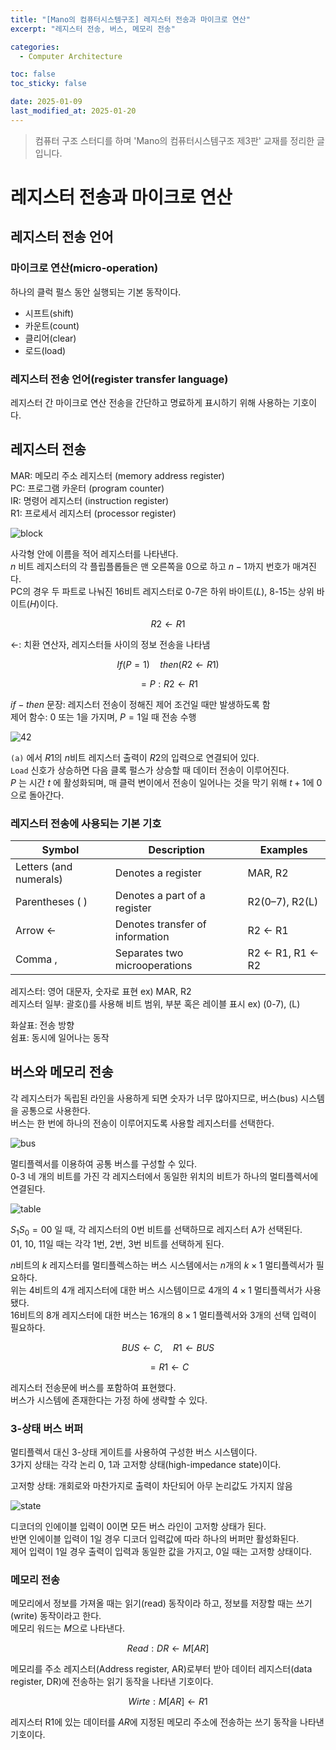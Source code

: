 ```yaml
---
title: "[Mano의 컴퓨터시스템구조] 레지스터 전송과 마이크로 연산"
excerpt: "레지스터 전송, 버스, 메모리 전송"

categories:
  - Computer Architecture

toc: false
toc_sticky: false

date: 2025-01-09
last_modified_at: 2025-01-20
---
```


> 컴퓨터 구조 스터디를 하며 'Mano의 컴퓨터시스템구조 제3판' 교재를 정리한 글입니다.

# 레지스터 전송과 마이크로 연산

## 레지스터 전송 언어

### 마이크로 연산(micro-operation)

하나의 클럭 펄스 동안 실행되는 기본 동작이다.  

- 시프트(shift)  
- 카운트(count)
- 클리어(clear)  
- 로드(load)  

### 레지스터 전송 언어(register transfer language)

레지스터 간 마이크로 연산 전송을 간단하고 명료하게 표시하기 위해 사용하는 기호이다.  

## 레지스터 전송  

MAR: 메모리 주소 레지스터 (memory address register)  
PC: 프로그램 카운터 (program counter)  
IR: 명령어 레지스터 (instruction register)  
R1: 프로세서 레지스터 (processor register)  

![block](/assets/images/25010901/block.png)  

사각형 안에 이름을 적어 레지스터를 나타낸다.  
$n$ 비트 레지스터의 각 플립플롭들은 맨 오른쪽을 0으로 하고 $n-1$까지 번호가 매겨진다.  
PC의 경우 두 파트로 나눠진 16비트 레지스터로 0-7은 하위 바이트($L$), 8-15는 상위 바이트($H$)이다.  

$$
R2 \leftarrow R1
$$

$\leftarrow$: 치환 연산자, 레지스터들 사이의 정보 전송을 나타냄

$$
If(P = 1) \quad then (R2 \leftarrow R1)
$$

$$
= P: R2 \leftarrow R1
$$

$if-then$ 문장: 레지스터 전송이 정해진 제어 조건일 때만 발생하도록 함  
제어 함수: 0 또는 1을 가지며, $P=1$일 때 전송 수행  

![42](/assets/images/25010901/42.png)  

`(a)` 에서 $R1$의 $n$비트 레지스터 출력이 $R2$의 입력으로 연결되어 있다.  
`Load` 신호가 상승하면 다음 클록 펄스가 상승할 때 데이터 전송이 이루어진다.  
$P$ 는 시간 $t$ 에 활성화되며, 매 클럭 변이에서 전송이 일어나는 것을 막기 위해 $t+1$에 0으로 돌아간다.  

### 레지스터 전송에 사용되는 기본 기호  

| **Symbol**                | **Description**                     | **Examples**            |
|---------------------------|-------------------------------------|-------------------------|
| Letters (and numerals)    | Denotes a register                  | MAR, R2                 |
| Parentheses ( )           | Denotes a part of a register        | R2(0–7), R2(L)          |
| Arrow ←                   | Denotes transfer of information     | R2 ← R1                 |
| Comma ,                   | Separates two microoperations       | R2 ← R1, R1 ← R2        |

레지스터: 영어 대문자, 숫자로 표현 ex) MAR, R2  
레지스터 일부: 괄호()를 사용해 비트 범위, 부분 혹은 레이블 표시 ex) (0-7), (L)  

화살표: 전송 방향  
쉼표: 동시에 일어나는 동작  

## 버스와 메모리 전송

각 레지스터가 독립된 라인을 사용하게 되면 숫자가 너무 많아지므로, 버스(bus) 시스템을 공통으로 사용한다.  
버스는 한 번에 하나의 전송이 이루어지도록 사용할 레지스터를 선택한다.  

![bus](/assets/images/25010901/bus.png)  

멀티플렉서를 이용하여 공통 버스를 구성할 수 있다.  
0-3 네 개의 비트를 가진 각 레지스터에서 동일한 위치의 비트가 하나의 멀티플렉서에 연결된다.  

![table](/assets/images/25010901/table.png)  

$S_1S_0=00$ 일 때, 각 레지스터의 0번 비트를 선택하므로 레지스터 A가 선택된다.  
01, 10, 11일 때는 각각 1번, 2번, 3번 비트를 선택하게 된다.  

$n$비트의 $k$ 레지스터를 멀티플렉스하는 버스 시스템에서는 $n$개의 $k \times 1$ 멀티플렉서가 필요하다.  
위는 4비트의 4개 레지스터에 대한 버스 시스템이므로 4개의 $4 \times 1$ 멀티플렉서가 사용됐다.  
16비트의 8개 레지스터에 대한 버스는 16개의 $8 \times 1$ 멀티플렉서와 3개의 선택 입력이 필요하다.  

$$
BUS \leftarrow C, \quad R1 \leftarrow BUS
$$

$$
= R1 \leftarrow C
$$

레지스터 전송문에 버스를 포함하여 표현했다.  
버스가 시스템에 존재한다는 가정 하에 생략할 수 있다.  

### 3-상태 버스 버퍼

멀티플렉서 대신 3-상태 게이트를 사용하여 구성한 버스 시스템이다.  
3가지 상태는 각각 논리 0, 1과 고저항 상태(high-impedance state)이다.   

고저항 상태: 개회로와 마찬가지로 출력이 차단되어 아무 논리값도 가지지 않음  

![state](/assets/images/25010901/state.png)  

디코더의 인에이블 입력이 0이면 모든 버스 라인이 고저항 상태가 된다.  
반면 인에이블 입력이 1일 경우 디코더 입력값에 따라 하나의 버퍼만 활성화된다.  
제어 입력이 1일 경우 출력이 입력과 동일한 값을 가지고, 0일 때는 고저항 상태이다.  

### 메모리 전송

메모리에서 정보를 가져올 때는 읽기(read) 동작이라 하고, 정보를 저장할 때는 쓰기(write) 동작이라고 한다.  
메모리 워드는 $M$으로 나타낸다.  

$$
Read: DR \leftarrow M[AR]
$$

메모리를 주소 레지스터(Address register, AR)로부터 받아 데이터 레지스터(data register, DR)에 전송하는 읽기 동작을 나타낸 기호이다.  

$$
Wirte: M[AR] \leftarrow R1
$$

레지스터 R1에 있는 데이터를 $AR$에 지정된 메모리 주소에 전송하는 쓰기 동작을 나타낸 기호이다.  

